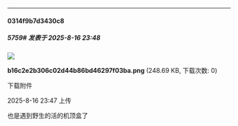 ﻿
*****

####  0314f9b7d3430c8  
##### 5759#       发表于 2025-8-16 23:48

<img src="https://img.stage1st.com/forum/202508/16/234705yniricccoccccc3i.png" referrerpolicy="no-referrer">

<strong>b16c2e2b306c02d44b86bd46297f03ba.png</strong> (248.69 KB, 下载次数: 0)

下载附件

2025-8-16 23:47 上传

也是遇到野生的活的机顶盒了

